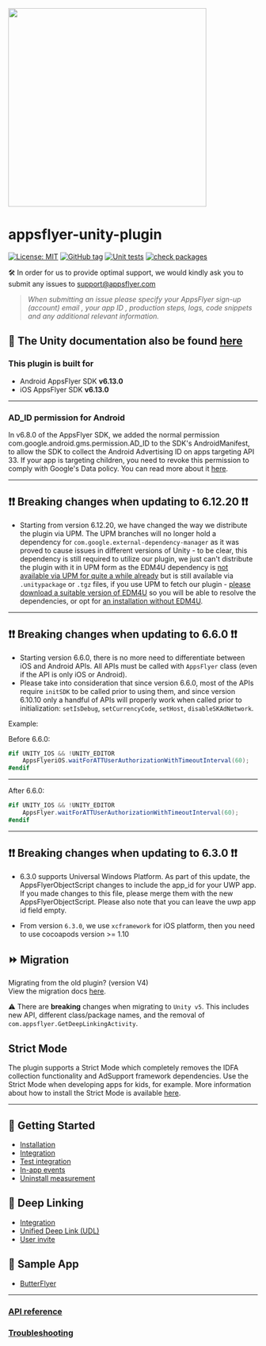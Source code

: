 <img src="https://massets.appsflyer.com/wp-content/uploads/2018/06/20092440/static-ziv_1TP.png"  width="400" >

# appsflyer-unity-plugin

[![License: MIT](https://img.shields.io/badge/License-MIT-blue.svg)](https://opensource.org/licenses/MIT)
[![GitHub tag](https://img.shields.io/github/v/release/AppsFlyerSDK/appsflyer-unity-plugin)](https://img.shields.io/github/v/release/AppsFlyerSDK/appsflyer-unity-plugin)
[![Unit tests](https://github.com/AppsFlyerSDK/appsflyer-unity-plugin/actions/workflows/main.yml/badge.svg)](https://github.com/AppsFlyerSDK/appsflyer-unity-plugin/actions/workflows/main.yml)
[![check packages](https://github.com/af-margot/appsflyer-unity-plugin-beta/actions/workflows/checksums_files.yml/badge.svg)](https://github.com/af-margot/appsflyer-unity-plugin-beta/actions/workflows/checksums_files.yml)


🛠 In order for us to provide optimal support, we would kindly ask you to submit any issues to support@appsflyer.com

> *When submitting an issue please specify your AppsFlyer sign-up (account) email , your app ID , production steps, logs, code snippets and any additional relevant information.*

## 📖 The Unity documentation also be found [here](https://dev.appsflyer.com/hc/docs/unity-plugin)

### <a id="plugin-build-for"> This plugin is built for

- Android AppsFlyer SDK **v6.13.0**
- iOS AppsFlyer SDK **v6.13.0**

---
### <a id="init-sdk-deeplink"> AD_ID permission for Android

In v6.8.0 of the AppsFlyer SDK, we added the normal permission com.google.android.gms.permission.AD_ID to the SDK's AndroidManifest, to allow the SDK to collect the Android Advertising ID on apps targeting API 33. If your app is targeting children, you need to revoke this permission to comply with Google's Data policy. You can read more about it [here](https://dev.appsflyer.com/hc/docs/install-android-sdk#the-ad_id-permission).

---  
## <a id="breaking-changes">     ❗❗ Breaking changes when updating to 6.12.20 ❗❗
- Starting from version 6.12.20, we have changed the way we distribute the plugin via UPM. The UPM branches will no longer hold a dependency for `com.google.external-dependency-manager` as it was proved to cause issues in different versions of Unity - to be clear, this dependency is still required to utilize our plugin, we just can't distribute the plugin with it in UPM form as the EDM4U dependency is [not available via UPM for quite a while already](https://github.com/googlesamples/unity-jar-resolver/issues/434#issuecomment-827028132) but is still available via `.unitypackage` or `.tgz` files, if you use UPM to fetch our plugin - [please download a suitable version of EDM4U](https://github.com/googlesamples/unity-jar-resolver) so you will be able to resolve the dependencies, or opt for [an installation without EDM4U](https://github.com/AppsFlyerSDK/appsflyer-unity-plugin/blob/master/docs/Installation.md#installation-without-unity-jar-resolver).
---  

## <a id="breaking-changes">     ❗❗ Breaking changes when updating to 6.6.0 ❗❗
- Starting version 6.6.0, there is no more need to differentiate between iOS and Android APIs. All APIs must be called with `AppsFlyer` class (even if the API is only iOS or Android).
- Please take into consideration that since version 6.6.0, most of the APIs require `initSDK` to be called prior to using them, and since version 6.10.10 only a handful of APIs will properly work when called prior to initialization: `setIsDebug`, `setCurrencyCode`, `setHost`, `disableSKAdNetwork`.

Example:

Before 6.6.0:
```c#
#if UNITY_IOS && !UNITY_EDITOR
    AppsFlyeriOS.waitForATTUserAuthorizationWithTimeoutInterval(60);
#endif
```
---

After 6.6.0:
```c#
#if UNITY_IOS && !UNITY_EDITOR
    AppsFlyer.waitForATTUserAuthorizationWithTimeoutInterval(60);
#endif
```
---

## <a id="breaking-changes">     ❗❗ Breaking changes when updating to 6.3.0 ❗❗

- 6.3.0 supports Universal Windows Platform. As part of this update, the AppsFlyerObjectScript changes to include the app_id for your UWP app. If you made changes to this file, please merge them with the new AppsFlyerObjectScript.
Please also note that you can leave the uwp app id field empty. 

- From version `6.3.0`, we use `xcframework` for iOS platform, then you need to use cocoapods version >= 1.10

## <a id="migration"> ⏩ Migration 
  
Migrating from the old plugin? (version V4) <br/>
View the migration docs [here](/docs/MigrationGuide.md).

⚠️ There are **breaking** changes when migrating to `Unity v5`. This includes new API, different class/package names, and the removal of `com.appsflyer.GetDeepLinkingActivity`.

## <a id="strict-mode"> Strict Mode
The plugin supports a Strict Mode which completely removes the IDFA collection functionality and AdSupport framework dependencies.
Use the Strict Mode when developing apps for kids, for example.
More information about how to install the Strict Mode is available [here](/docs/Installation.md).

 ---
## <a id="plugin-build-for"> 🚀 Getting Started
- [Installation](/docs/Installation.md)
- [Integration](/docs/BasicIntegration.md)
- [Test integration](/docs/Testing.md)
- [In-app events](/docs/InAppEvents.md)
- [Uninstall measurement](/docs/UninstallMeasurement.md)
## <a id="plugin-build-for"> 🔗 Deep Linking
- [Integration](/docs/DeepLinkIntegrate.md)
- [Unified Deep Link (UDL)](/docs/UnifiedDeepLink.md)
- [User invite](/docs/UserInvite.md)
## <a id="plugin-build-for"> 🧪 Sample App
- [ButterFlyer](https://github.com/AppsFlyerSDK/appsflyer-unity-sample-app)

----  
### [API reference](/docs/API.md)    
### [Troubleshooting](/docs/Troubleshooting.md)



